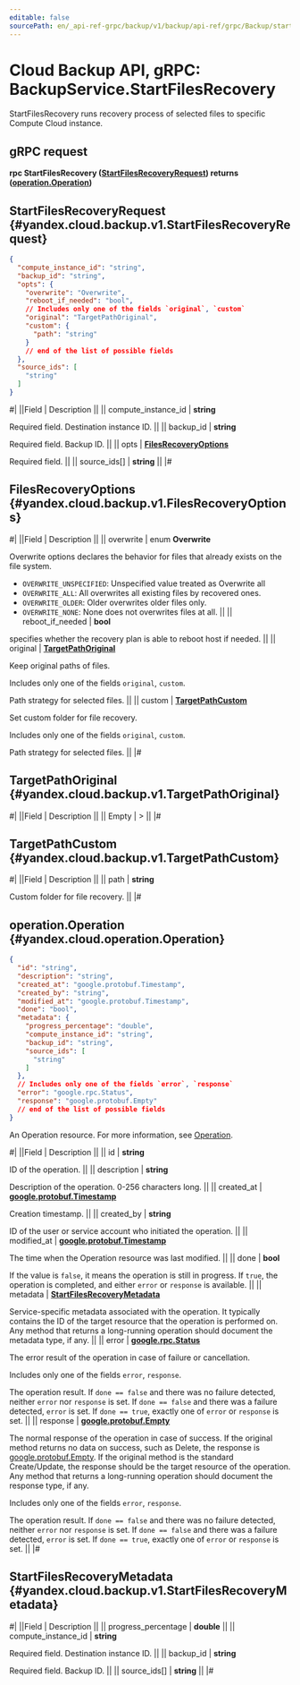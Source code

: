 ```yaml
---
editable: false
sourcePath: en/_api-ref-grpc/backup/v1/backup/api-ref/grpc/Backup/startFilesRecovery.md
---
```


# Cloud Backup API, gRPC: BackupService.StartFilesRecovery

StartFilesRecovery runs recovery process of selected files to specific Compute Cloud instance.

## gRPC request

**rpc StartFilesRecovery ([StartFilesRecoveryRequest](#yandex.cloud.backup.v1.StartFilesRecoveryRequest)) returns ([operation.Operation](#yandex.cloud.operation.Operation))**

## StartFilesRecoveryRequest {#yandex.cloud.backup.v1.StartFilesRecoveryRequest}

```json
{
  "compute_instance_id": "string",
  "backup_id": "string",
  "opts": {
    "overwrite": "Overwrite",
    "reboot_if_needed": "bool",
    // Includes only one of the fields `original`, `custom`
    "original": "TargetPathOriginal",
    "custom": {
      "path": "string"
    }
    // end of the list of possible fields
  },
  "source_ids": [
    "string"
  ]
}
```

#|
||Field | Description ||
|| compute_instance_id | **string**

Required field. Destination instance ID. ||
|| backup_id | **string**

Required field. Backup ID. ||
|| opts | **[FilesRecoveryOptions](#yandex.cloud.backup.v1.FilesRecoveryOptions)**

Required field.  ||
|| source_ids[] | **string** ||
|#

## FilesRecoveryOptions {#yandex.cloud.backup.v1.FilesRecoveryOptions}

#|
||Field | Description ||
|| overwrite | enum **Overwrite**

Overwrite options declares the behavior for files that already exists on the file system.

- `OVERWRITE_UNSPECIFIED`: Unspecified value treated as Overwrite all
- `OVERWRITE_ALL`: All overwrites all existing files by recovered ones.
- `OVERWRITE_OLDER`: Older overwrites older files only.
- `OVERWRITE_NONE`: None does not overwrites files at all. ||
|| reboot_if_needed | **bool**

specifies whether the recovery plan is able to reboot host if needed. ||
|| original | **[TargetPathOriginal](#yandex.cloud.backup.v1.TargetPathOriginal)**

Keep original paths of files.

Includes only one of the fields `original`, `custom`.

Path strategy for selected files. ||
|| custom | **[TargetPathCustom](#yandex.cloud.backup.v1.TargetPathCustom)**

Set custom folder for file recovery.

Includes only one of the fields `original`, `custom`.

Path strategy for selected files. ||
|#

## TargetPathOriginal {#yandex.cloud.backup.v1.TargetPathOriginal}

#|
||Field | Description ||
|| Empty | > ||
|#

## TargetPathCustom {#yandex.cloud.backup.v1.TargetPathCustom}

#|
||Field | Description ||
|| path | **string**

Custom folder for file recovery. ||
|#

## operation.Operation {#yandex.cloud.operation.Operation}

```json
{
  "id": "string",
  "description": "string",
  "created_at": "google.protobuf.Timestamp",
  "created_by": "string",
  "modified_at": "google.protobuf.Timestamp",
  "done": "bool",
  "metadata": {
    "progress_percentage": "double",
    "compute_instance_id": "string",
    "backup_id": "string",
    "source_ids": [
      "string"
    ]
  },
  // Includes only one of the fields `error`, `response`
  "error": "google.rpc.Status",
  "response": "google.protobuf.Empty"
  // end of the list of possible fields
}
```

An Operation resource. For more information, see [Operation](/docs/api-design-guide/concepts/operation).

#|
||Field | Description ||
|| id | **string**

ID of the operation. ||
|| description | **string**

Description of the operation. 0-256 characters long. ||
|| created_at | **[google.protobuf.Timestamp](https://developers.google.com/protocol-buffers/docs/reference/google.protobuf#timestamp)**

Creation timestamp. ||
|| created_by | **string**

ID of the user or service account who initiated the operation. ||
|| modified_at | **[google.protobuf.Timestamp](https://developers.google.com/protocol-buffers/docs/reference/google.protobuf#timestamp)**

The time when the Operation resource was last modified. ||
|| done | **bool**

If the value is `false`, it means the operation is still in progress.
If `true`, the operation is completed, and either `error` or `response` is available. ||
|| metadata | **[StartFilesRecoveryMetadata](#yandex.cloud.backup.v1.StartFilesRecoveryMetadata)**

Service-specific metadata associated with the operation.
It typically contains the ID of the target resource that the operation is performed on.
Any method that returns a long-running operation should document the metadata type, if any. ||
|| error | **[google.rpc.Status](https://cloud.google.com/tasks/docs/reference/rpc/google.rpc#status)**

The error result of the operation in case of failure or cancellation.

Includes only one of the fields `error`, `response`.

The operation result.
If `done == false` and there was no failure detected, neither `error` nor `response` is set.
If `done == false` and there was a failure detected, `error` is set.
If `done == true`, exactly one of `error` or `response` is set. ||
|| response | **[google.protobuf.Empty](https://developers.google.com/protocol-buffers/docs/reference/google.protobuf#google.protobuf.Empty)**

The normal response of the operation in case of success.
If the original method returns no data on success, such as Delete,
the response is [google.protobuf.Empty](https://developers.google.com/protocol-buffers/docs/reference/google.protobuf#google.protobuf.Empty).
If the original method is the standard Create/Update,
the response should be the target resource of the operation.
Any method that returns a long-running operation should document the response type, if any.

Includes only one of the fields `error`, `response`.

The operation result.
If `done == false` and there was no failure detected, neither `error` nor `response` is set.
If `done == false` and there was a failure detected, `error` is set.
If `done == true`, exactly one of `error` or `response` is set. ||
|#

## StartFilesRecoveryMetadata {#yandex.cloud.backup.v1.StartFilesRecoveryMetadata}

#|
||Field | Description ||
|| progress_percentage | **double** ||
|| compute_instance_id | **string**

Required field. Destination instance ID. ||
|| backup_id | **string**

Required field. Backup ID. ||
|| source_ids[] | **string** ||
|#